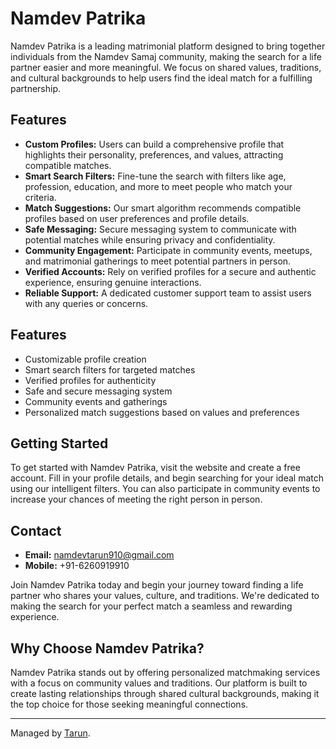 # Namdev Patrika

Namdev Patrika is a leading matrimonial platform designed to bring together individuals from the Namdev Samaj community, making the search for a life partner easier and more meaningful. We focus on shared values, traditions, and cultural backgrounds to help users find the ideal match for a fulfilling partnership.

## Features

- **Custom Profiles:** Users can build a comprehensive profile that highlights their personality, preferences, and values, attracting compatible matches.
- **Smart Search Filters:** Fine-tune the search with filters like age, profession, education, and more to meet people who match your criteria.
- **Match Suggestions:** Our smart algorithm recommends compatible profiles based on user preferences and profile details.
- **Safe Messaging:** Secure messaging system to communicate with potential matches while ensuring privacy and confidentiality.
- **Community Engagement:** Participate in community events, meetups, and matrimonial gatherings to meet potential partners in person.
- **Verified Accounts:** Rely on verified profiles for a secure and authentic experience, ensuring genuine interactions.
- **Reliable Support:** A dedicated customer support team to assist users with any queries or concerns.

## Features

- Customizable profile creation
- Smart search filters for targeted matches
- Verified profiles for authenticity
- Safe and secure messaging system
- Community events and gatherings
- Personalized match suggestions based on values and preferences

## Getting Started

To get started with Namdev Patrika, visit the website and create a free account. Fill in your profile details, and begin searching for your ideal match using our intelligent filters. You can also participate in community events to increase your chances of meeting the right person in person.

## Contact

- **Email:** namdevtarun910@gmail.com
- **Mobile:** +91-6260919910

Join Namdev Patrika today and begin your journey toward finding a life partner who shares your values, culture, and traditions. We're dedicated to making the search for your perfect match a seamless and rewarding experience.

## Why Choose Namdev Patrika?

Namdev Patrika stands out by offering personalized matchmaking services with a focus on community values and traditions. Our platform is built to create lasting relationships through shared cultural backgrounds, making it the top choice for those seeking meaningful connections.

---
Managed by [Tarun](https://github.com/your-github-profile-link).
